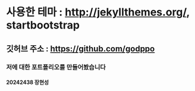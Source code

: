 # 사용한 테마 : http://jekyllthemes.org/, startbootstrap<br/>
## 깃허브 주소 : https://github.com/godppo<br/>
### 저에 대한 포트폴리오를 만들어봤습니다<br/>
#### 20242438 장현성
